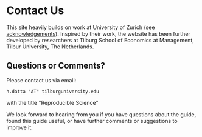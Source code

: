 # Contact Us

This site heavily builds on work at University of Zurich (see [acknowledgements](acknowledgement.md)). Inspired by their work, the website has
been further developed by researchers at Tilburg School of Economics at Management, Tilbur University, The Netherlands.

## Questions or Comments?

Please contact us via email:

```
h.datta "AT" tilburguniversity.edu
```

with the title "Reproducible Science"

We look forward to hearing from you if you have questions about the guide, found this guide useful, or have further comments or suggestions to improve it.
